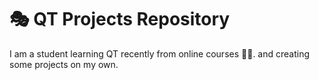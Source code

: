# 🎭 QT Projects Repository

I am a student learning QT recently from online courses 👷‍♂️. and creating some projects on my own.


